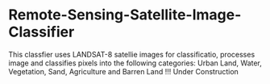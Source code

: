 # Remote-Sensing-Satellite-Image-Classifier
This classfier uses LANDSAT-8 satellie images for classificatio, processes image and classifies pixels into the following categories:
Urban Land, Water, Vegetation, Sand, Agriculture and Barren Land
!!! Under Construction 
